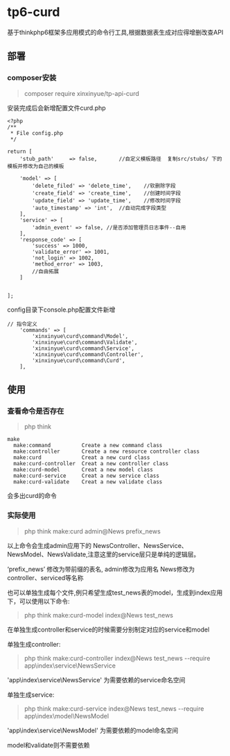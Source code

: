 # tp6-curd
基于thinkphp6框架多应用模式的命令行工具,根据数据表生成对应得增删改查API

## 部署

### composer安装
>composer require xinxinyue/tp-api-curd

安装完成后会新增配置文件curd.php

~~~
<?php
/**
 * File config.php
 */

return [
    'stub_path'     => false,		//自定义模板路径  复制src/stubs/ 下的模板并修改为自己的模板

    'model' => [
        'delete_filed' => 'delete_time',	//软删除字段
        'create_field' => 'create_time',	//创建时间字段
        'update_field' => 'update_time',	//修改时间字段
        'auto_timestamp' => 'int',	//自动完成字段类型
    ],
    'service' => [
        'admin_event' => false,	//是否添加管理员日志事件--自用
    ],
    'response_code' => [
        'success' => 1000,
        'validate_error' => 1001,
        'not_login' => 1002,
        'method_error' => 1003,
        //自由拓展
    ]


];
~~~

config目录下console.php配置文件新增 

~~~
// 指令定义
    'commands' => [
        'xinxinyue\curd\command\Model',
        'xinxinyue\curd\command\Validate',
        'xinxinyue\curd\command\Service',
        'xinxinyue\curd\command\Controller',
        'xinxinyue\curd\command\Curd',
    ],
~~~

## 使用

### 查看命令是否存在

>php think

~~~
make
  make:command          Create a new command class
  make:controller       Create a new resource controller class
  make:curd             Creat a new curd class
  make:curd-controller  Creat a new controller class
  make:curd-model       Creat a new model class
  make:curd-service     Creat a new service class
  make:curd-validate    Creat a new validate class

~~~

会多出curd的命令

### 实际使用

>php think make:curd admin@News prefix_news

以上命令会生成admin应用下的 NewsController、NewsService、NewsModel、NewsValidate,注意这里的service层只是单纯的逻辑层。

‘prefix_news’ 修改为带前缀的表名, admin修改为应用名 News修改为controller、serviced等名称

也可以单独生成每个文件,例只希望生成test_news表的model，生成到index应用下，可以使用以下命令:

>php think make:curd-model index@News test_news

在单独生成controller和service的时候需要分别制定对应的service和model

单独生成controller:
>php think make:curd-controller index@News test_news --require app\index\service\NewsService

'app\index\service\NewsService' 为需要依赖的service命名空间

单独生成service:
>php think make:curd-service index@News test_news --require app\index\model\NewsModel

'app\index\service\NewsModel' 为需要依赖的model命名空间

model和validate则不需要依赖